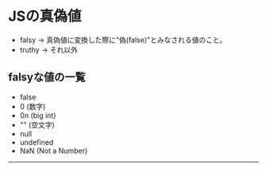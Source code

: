 # JSの真偽値
-  falsy → 真偽値に変換した際に"偽(false)"とみなされる値のこと。
-  truthy → それ以外

## falsyな値の一覧
- false
- 0 (数字)
- 0n (big int)
- "" (空文字)
- null
- undefined
- NaN (Not a Number)
***
